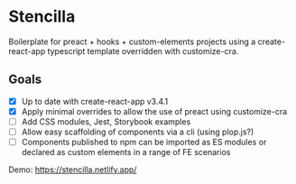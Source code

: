 # Stencilla

Boilerplate for preact + hooks + custom-elements projects using a create-react-app typescript template overridden with customize-cra.

## Goals

- [x] Up to date with create-react-app v3.4.1
- [x] Apply minimal overrides to allow the use of preact using customize-cra
- [ ] Add CSS modules, Jest, Storybook examples
- [ ] Allow easy scaffolding of components via a cli (using plop.js?)
- [ ] Components published to npm can be imported as ES modules or declared as custom elements in a range of FE scenarios

Demo: https://stencilla.netlify.app/